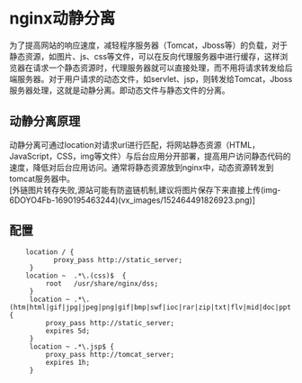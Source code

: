 # nginx动静分离
为了提高网站的响应速度，减轻程序服务器（Tomcat，Jboss等）的负载，对于静态资源，如图片、js、css等文件，可以在反向代理服务器中进行缓存，这样浏览器在请求一个静态资源时，代理服务器就可以直接处理，而不用将请求转发给后端服务器。对于用户请求的动态文件，如servlet、jsp，则转发给Tomcat，Jboss服务器处理，这就是动静分离。即动态文件与静态文件的分离。  
##  动静分离原理  
动静分离可通过location对请求url进行匹配，将网站静态资源（HTML，JavaScript，CSS，img等文件）与后台应用分开部署，提高用户访问静态代码的速度，降低对后台应用访问。通常将静态资源放到nginx中，动态资源转发到tomcat服务器中。  
[外链图片转存失败,源站可能有防盗链机制,建议将图片保存下来直接上传(img-6DOYO4Fb-1690195463244)(vx_images/152464491826923.png)]
## 配置
```
    location / {
           proxy_pass http://static_server;
     }
    location ~  .*\.(css)$  {
         root   /usr/share/nginx/dss;
     }
     location ~ .*\.(htm|html|gif|jpg|jpeg|png|gif|bmp|swf|ioc|rar|zip|txt|flv|mid|doc|ppt|pdf|xls|mp3|wma) {
         proxy_pass http://static_server;
         expires 5d;
     }
     location ~ .*\.jsp$ {
         proxy_pass http://tomcat_server;
         expires 1h;
     }
```



